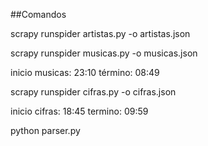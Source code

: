 ##Comandos

scrapy runspider artistas.py -o artistas.json

scrapy runspider musicas.py -o musicas.json

inicio musicas: 23:10
término: 08:49

scrapy runspider cifras.py -o cifras.json

inicio cifras: 18:45
termino: 09:59

python parser.py
